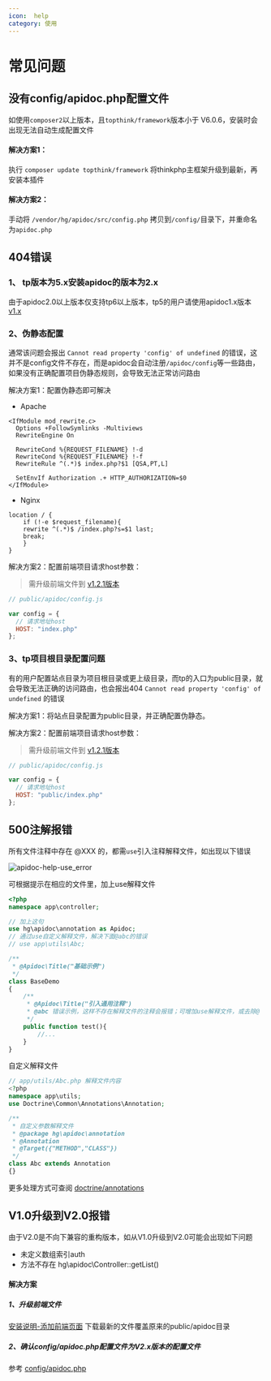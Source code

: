 ```yaml
---
icon:  help
category: 使用
---
```


# 常见问题


## 没有config/apidoc.php配置文件
如使用`composer2`以上版本，且`topthink/framework`版本小于 V6.0.6，安装时会出现无法自动生成配置文件

#### 解决方案1：
执行 `composer update topthink/framework` 将thinkphp主框架升级到最新，再安装本插件

#### 解决方案2：
手动将 `/vendor/hg/apidoc/src/config.php` 拷贝到`/config/`目录下，并重命名为`apidoc.php`



## 404错误


### 1、 tp版本为5.x安装apidoc的版本为2.x

由于apidoc2.0以上版本仅支持tp6以上版本，tp5的用户请使用apidoc1.x版本[v1.x](https://hgthecode.github.io/thinkphp-apidoc/v1/install/)

### 2、伪静态配置 

通常该问题会报出 `Cannot read property 'config' of undefined` 的错误，这并不是config文件不存在，而是apidoc会自动注册`/apidoc/config`等一些路由，如果没有正确配置项目伪静态规则，会导致无法正常访问路由

解决方案1：配置伪静态即可解决

- Apache
```
<IfModule mod_rewrite.c>
  Options +FollowSymlinks -Multiviews
  RewriteEngine On

  RewriteCond %{REQUEST_FILENAME} !-d
  RewriteCond %{REQUEST_FILENAME} !-f
  RewriteRule ^(.*)$ index.php?$1 [QSA,PT,L]

  SetEnvIf Authorization .+ HTTP_AUTHORIZATION=$0
</IfModule>
```

- Nginx
```
location / {
    if (!-e $request_filename){
    rewrite ^(.*)$ /index.php?s=$1 last; 
    break;
    }
}
```

解决方案2：配置前端项目请求host参数：
> 需升级前端文件到 [v1.2.1版本]()
```js
// public/apidoc/config.js

var config = {
  // 请求地址host
  HOST: "index.php"
};
```


### 3、tp项目根目录配置问题

有的用户配置站点目录为项目根目录或更上级目录，而tp的入口为public目录，就会导致无法正确的访问路由，也会报出404 `Cannot read property 'config' of undefined` 的错误

解决方案1：将站点目录配置为public目录，并正确配置伪静态。

解决方案2：配置前端项目请求host参数：
> 需升级前端文件到 [v1.2.1版本]()
```js
// public/apidoc/config.js

var config = {
  // 请求地址host
  HOST: "public/index.php"
};
```

<!-- ## 接口目录为空

如出现控制器/接口都写了注解，但文档页面未显示的问题，请检查一下几个原因

### 1、配置了controllers

由于配置文件`config/apidoc.php`配置了`controllers`之后就只会解析该配置所指定的控制器，请检查未正常显示的控制器是否在该配置中定义

### 2、接口方法 -->


## 500注解报错
所有文件注释中存在 @XXX 的，都需`use`引入注释解释文件，如出现以下错误

![apidoc-help-use_error](/thinkphp-apidoc/images/apidoc-help-use_error.png "apidoc-help-use_error")

可根据提示在相应的文件里，加上use解释文件

```php
<?php
namespace app\controller;

// 加上这句
use hg\apidoc\annotation as Apidoc;
// 通过use自定义解释文件，解决下面@abc的错误
// use app\utils\Abc;

/**
 * @Apidoc\Title("基础示例")
 */
class BaseDemo
{
    /**
     * @Apidoc\Title("引入通用注释")
     * @abc 错误示例，这样不存在解释文件的注释会报错；可增加use解释文件，或去除@
     */
    public function test(){
        //...
    }
}
```
自定义解释文件
```php
// app/utils/Abc.php 解释文件内容
<?php
namespace app\utils;
use Doctrine\Common\Annotations\Annotation;

/**
 * 自定义参数解释文件
 * @package hg\apidoc\annotation
 * @Annotation
 * @Target({"METHOD","CLASS"})
 */
class Abc extends Annotation
{}
```

更多处理方式可查阅 [doctrine/annotations](https://github.com/doctrine/annotations) 


## V1.0升级到V2.0报错
由于V2.0是不向下兼容的重构版本，如从V1.0升级到V2.0可能会出现如下问题
- 未定义数组索引auth
- 方法不存在 hg\apidoc\Controller::getList()

#### 解决方案
##### 1、升级前端文件
 [安装说明-添加前端页面](/install/#添加前端页面) 下载最新的文件覆盖原来的public/apidoc目录

##### 2、确认config/apidoc.php配置文件为V2.x版本的配置文件
参考 [config/apidoc.php](https://github.com/HGthecode/thinkphp-apidoc/blob/master/src/config.php)
